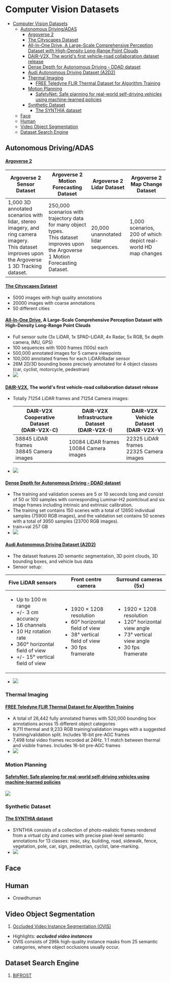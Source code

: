 # Computer Vision Datasets

- [Computer Vision Datasets](#computer-vision-datasets)
  - [Autonomous Driving/ADAS](#autonomous-drivingadas)
      - [Argoverse 2](#argoverse-2)
      - [The Cityscapes Dataset](#the-cityscapes-dataset)
      - [All-In-One Drive, A Large-Scale Comprehensive Perception Dataset with High-Density Long-Range Point Clouds](#all-in-one-drive-a-large-scale-comprehensive-perception-dataset-with-high-density-long-range-point-clouds)
      - [DAIR-V2X, The world's first vehicle-road collaboration dataset release](#dair-v2x-the-worlds-first-vehicle-road-collaboration-dataset-release)
      - [Dense Depth for Autonomous Driving - DDAD dataset](#dense-depth-for-autonomous-driving---ddad-dataset)
      - [Audi Autonomous Driving Dataset (A2D2)](#audi-autonomous-driving-dataset-a2d2)
    - [Thermal Imaging](#thermal-imaging)
      - [FREE Teledyne FLIR Thermal Dataset for Algorithm Training](#free-teledyne-flir-thermal-dataset-for-algorithm-training)
    - [Motion Planning](#motion-planning)
      - [SafetyNet: Safe planning for real-world self-driving vehicles using machine-learned policies](#safetynet-safe-planning-for-real-world-self-driving-vehicles-using-machine-learned-policies)
    - [Synthetic Dataset](#synthetic-dataset)
      - [The SYNTHIA dataset](#the-synthia-dataset)
  - [Face](#face)
  - [Human](#human)
  - [Video Object Segmentation](#video-object-segmentation)
  - [Dataset Search Engine](#dataset-search-engine)



## Autonomous Driving/ADAS
#### [Argoverse 2](https://www.argoverse.org/av2.html)

| Argoverse 2 Sensor Dataset | Argoverse 2 Motion Forecasting Dataset | Argoverse 2 Lidar Dataset | Argoverse 2 Map Change Dataset |
| -------------------------- | -------------------------------------- | ------------------------- | ------------------------------ |
| 1,000 3D annotated scenarios with lidar, stereo imagery, and ring camera imagery.<br/>This dataset improves upon the Argoverse 1 3D Tracking dataset. | 250,000 scenarios with trajectory data for many object types.<br/>This dataset improves upon the Argoverse 1 Motion Forecasting Dataset. | 20,000 unannotated lidar sequences. | 1,000 scenarios, 200 of which depict real-world HD map changes |

#### [The Cityscapes Dataset](https://www.cityscapes-dataset.com/)
  * 5000 images with high quality annotations
  * 20000 images with coarse annotations
  * 50 different cities
#### [All-In-One Drive](http://www.aiodrive.org/index.html), A Large-Scale Comprehensive Perception Dataset with High-Density Long-Range Point Clouds
  * Full sensor suite (3x LiDAR, 1x SPAD-LiDAR, 4x Radar, 5x RGB, 5x depth camera, IMU, GPS)
  * 100 sequences with 1000 frames (100s) each
  * 500,000 annotated images for 5 camera viewpoints
  * 100,000 annotated frames for each LiDAR/Radar sensor
  * 26M 2D/3D bounding boxes precisely annotated for 4 object classes (car, cyclist, motorcycle, pedestrian)
  * <img src="http://www.aiodrive.org/resources/home/inclusiveness.png"/>
#### [DAIR-V2X](https://thudair.baai.ac.cn/index), The world's first vehicle-road collaboration dataset release
  * Totally 71254 LiDAR frames and 71254 Camera images:

    | DAIR-V2X Cooperative Dataset<br/>(DAIR-V2X-C) | DAIR-V2X Infrastructure Dataset<br/>(DAIR-V2X-I) | DAIR-V2X Vehicle Dataset<br/>(DAIR-V2X-V)  |
    | --------------------------------------------- | ------------------------------------------------ | ------------------------------------------ |
    | 38845 LiDAR frames<br/>38845 Camera images    | 10084 LiDAR frames<br/>10084 Camera images       | 22325 LiDAR frames<br/>22325 Camera images |
  * <img src="https://thudair.baai.ac.cn/static/img/road05.91a9e0fe.png" />
#### [Dense Depth for Autonomous Driving - DDAD dataset](https://github.com/TRI-ML/DDAD)
  * The training and validation scenes are 5 or 10 seconds long and consist of 50 or 100 samples with corresponding Luminar-H2 pointcloud and six image frames including intrinsic and extrinsic calibration.
  * The training set contains 150 scenes with a total of 12650 individual samples (75900 RGB images), and the validation set contains 50 scenes with a total of 3950 samples (23700 RGB images).
  * train+val 257 GB
  * <img src="https://github.com/TRI-ML/DDAD/raw/master/media/figs/ddad_viz.gif" />
#### [Audi Autonomous Driving Dataset (A2D2)](https://www.a2d2.audi/a2d2/en.html)
  * The dataset features 2D semantic segmentation, 3D point clouds, 3D bounding boxes, and vehicle bus data
  * Sensor setup:

| Five LiDAR sensors | Front centre camera | Surround cameras (5x) |
| ------------------ | ------------------- | --------------------- |
| <ul><li>Up to 100 m range</li><li>+/- 3 cm accuracy</li><li>16 channels</li><li>10 Hz rotation rate</li><li>360° horizontal field of view</li><li>+/- 15° vertical field of view</li> </ul> | <ul><li>1920 × 1208 resolution</li><li>60° horizontal field of view</li><li>38° vertical field of view</li><li>30 fps framerate</li></ul> | <ul><li>1920 × 1208 resolution</li><li>120° horizontal view angle</li><li>73° vertical view angle</li><li>30 fps framerate</li></ul> |
  * <img src="https://www.a2d2.audi/content/dam/a2d2/sensor-setup/1920x1080-desktop-aev-sensor-grafik-1.jpg?imwidth=1920&imdensity=1" />

### Thermal Imaging
#### [FREE Teledyne FLIR Thermal Dataset for Algorithm Training](https://www.flir.ca/oem/adas/adas-dataset-form/)
  * A total of 26,442 fully annotated frames with 520,000 bounding box annotations across 15 different object categories
  * 9,711 thermal and 9,233 RGB training/validation images with a suggested training/validation split. Includes 16-bit pre-AGC frames
  * 7,498 total video frames recorded at 24Hz. 1:1 match between thermal and visible frames. Includes 16-bit pre-AGC frames
  * <img src="https://www.flir.ca/contentassets/56f6b890db8b42919e792db742cf3a73/skateboarder-ir13.png"/>

### Motion Planning
#### [SafetyNet: Safe planning for real-world self-driving vehicles using machine-learned policies](https://www.self-driving-cars.org/papers/2022-safetynet)
<img src="https://lh6.googleusercontent.com/pU0PsapK0_4U841iF1pMGzVjbWFoQq9AUsDuwp6TaZdfC78pViAQFNwRg8hRfQUcnmkduC_HXNr7oX-x6DjQCmXRqguOGPzxuMLc_7p23l2DNS0bOIBH2OEiGZZiGqmJkg=w1280" />

### Synthetic Dataset
#### [The SYNTHIA dataset](http://synthia-dataset.net/)
  * SYNTHIA consists of a collection of photo-realistic frames rendered from a virtual city and comes with precise pixel-level semantic annotations for 13 classes: misc, sky, building, road, sidewalk, fence, vegetation, pole, car, sign, pedestrian, cyclist, lane-marking.
  * <img src="http://synthia-dataset.net/wp-content/uploads/2016/06/s_000_22-06-2016_17-35-02_000000.png" />


## Face

## Human
* Crowdhuman

## Video Object Segmentation
1. [Occluded Video Instance Segmentation (OVIS)](http://songbai.site/ovis/)
  * Highlights: ***occluded video instances***
  * OVIS consists of 296k high-quality instance masks from 25 semantic categories, where object occlusions usually occur.


## Dataset Search Engine
1. [BIFROST](https://datasets.bifrost.ai/)
